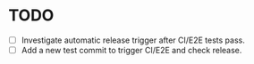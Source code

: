 # TODO

- [ ] Investigate automatic release trigger after CI/E2E tests pass.
- [ ] Add a new test commit to trigger CI/E2E and check release.